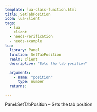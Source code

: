 ```yaml
---
template: lua-class-function.html
title: SetTabPosition
icon: lua-client
tags:
  - lua
  - client
  - needs-verification
  - needs-example
lua:
  library: Panel
  function: SetTabPosition
  realm: client
  description: "Sets the tab position"
  
  arguments:
    - name: "position"
      type: number
  returns:
    
---
```


<div class="lua__search__keywords">
Panel:SetTabPosition &#x2013; Sets the tab position
</div>
